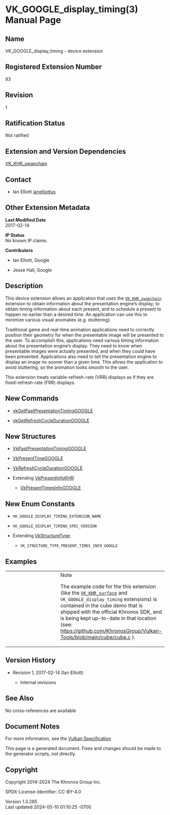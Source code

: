 # VK_GOOGLE_display_timing(3) Manual Page

## Name

VK_GOOGLE_display_timing - device extension



## <a href="#_registered_extension_number" class="anchor"></a>Registered Extension Number

93

## <a href="#_revision" class="anchor"></a>Revision

1

## <a href="#_ratification_status" class="anchor"></a>Ratification Status

Not ratified

## <a href="#_extension_and_version_dependencies" class="anchor"></a>Extension and Version Dependencies

[VK_KHR_swapchain](https://registry.khronos.org/vulkan/specs/1.3-extensions/man/html/VK_KHR_swapchain.html)  

## <a href="#_contact" class="anchor"></a>Contact

- Ian Elliott <a
  href="https://github.com/KhronosGroup/Vulkan-Docs/issues/new?body=%5BVK_GOOGLE_display_timing%5D%20@ianelliottus%0A*Here%20describe%20the%20issue%20or%20question%20you%20have%20about%20the%20VK_GOOGLE_display_timing%20extension*"
  target="_blank" rel="nofollow noopener"><em></em>ianelliottus</a>

## <a href="#_other_extension_metadata" class="anchor"></a>Other Extension Metadata

**Last Modified Date**  
2017-02-14

**IP Status**  
No known IP claims.

**Contributors**  
- Ian Elliott, Google

- Jesse Hall, Google

## <a href="#_description" class="anchor"></a>Description

This device extension allows an application that uses the
[`VK_KHR_swapchain`](https://registry.khronos.org/vulkan/specs/1.3-extensions/man/html/VK_KHR_swapchain.html) extension to obtain
information about the presentation engine’s display, to obtain timing
information about each present, and to schedule a present to happen no
earlier than a desired time. An application can use this to minimize
various visual anomalies (e.g. stuttering).

Traditional game and real-time animation applications need to correctly
position their geometry for when the presentable image will be presented
to the user. To accomplish this, applications need various timing
information about the presentation engine’s display. They need to know
when presentable images were actually presented, and when they could
have been presented. Applications also need to tell the presentation
engine to display an image no sooner than a given time. This allows the
application to avoid stuttering, so the animation looks smooth to the
user.

This extension treats variable-refresh-rate (VRR) displays as if they
are fixed-refresh-rate (FRR) displays.

## <a href="#_new_commands" class="anchor"></a>New Commands

- [vkGetPastPresentationTimingGOOGLE](https://registry.khronos.org/vulkan/specs/1.3-extensions/man/html/vkGetPastPresentationTimingGOOGLE.html)

- [vkGetRefreshCycleDurationGOOGLE](https://registry.khronos.org/vulkan/specs/1.3-extensions/man/html/vkGetRefreshCycleDurationGOOGLE.html)

## <a href="#_new_structures" class="anchor"></a>New Structures

- [VkPastPresentationTimingGOOGLE](https://registry.khronos.org/vulkan/specs/1.3-extensions/man/html/VkPastPresentationTimingGOOGLE.html)

- [VkPresentTimeGOOGLE](https://registry.khronos.org/vulkan/specs/1.3-extensions/man/html/VkPresentTimeGOOGLE.html)

- [VkRefreshCycleDurationGOOGLE](https://registry.khronos.org/vulkan/specs/1.3-extensions/man/html/VkRefreshCycleDurationGOOGLE.html)

- Extending [VkPresentInfoKHR](https://registry.khronos.org/vulkan/specs/1.3-extensions/man/html/VkPresentInfoKHR.html):

  - [VkPresentTimesInfoGOOGLE](https://registry.khronos.org/vulkan/specs/1.3-extensions/man/html/VkPresentTimesInfoGOOGLE.html)

## <a href="#_new_enum_constants" class="anchor"></a>New Enum Constants

- `VK_GOOGLE_DISPLAY_TIMING_EXTENSION_NAME`

- `VK_GOOGLE_DISPLAY_TIMING_SPEC_VERSION`

- Extending [VkStructureType](https://registry.khronos.org/vulkan/specs/1.3-extensions/man/html/VkStructureType.html):

  - `VK_STRUCTURE_TYPE_PRESENT_TIMES_INFO_GOOGLE`

## <a href="#_examples" class="anchor"></a>Examples

<table>
<colgroup>
<col style="width: 50%" />
<col style="width: 50%" />
</colgroup>
<tbody>
<tr class="odd">
<td class="icon"><em></em></td>
<td class="content">Note
<p>The example code for the this extension (like the <a
href="VK_KHR_surface.html"><code>VK_KHR_surface</code></a> and
<code>VK_GOOGLE_display_timing</code> extensions) is contained in the
cube demo that is shipped with the official Khronos SDK, and is being
kept up-to-date in that location (see: <a
href="https://github.com/KhronosGroup/Vulkan-Tools/blob/main/cube/cube.c"
class="bare">https://github.com/KhronosGroup/Vulkan-Tools/blob/main/cube/cube.c</a>
).</p></td>
</tr>
</tbody>
</table>

## <a href="#_version_history" class="anchor"></a>Version History

- Revision 1, 2017-02-14 (Ian Elliott)

  - Internal revisions

## <a href="#_see_also" class="anchor"></a>See Also

No cross-references are available

## <a href="#_document_notes" class="anchor"></a>Document Notes

For more information, see the <a
href="https://registry.khronos.org/vulkan/specs/1.3-extensions/html/vkspec.html#VK_GOOGLE_display_timing"
target="_blank" rel="noopener">Vulkan Specification</a>

This page is a generated document. Fixes and changes should be made to
the generator scripts, not directly.

## <a href="#_copyright" class="anchor"></a>Copyright

Copyright 2014-2024 The Khronos Group Inc.

SPDX-License-Identifier: CC-BY-4.0

Version 1.3.285  
Last updated 2024-05-10 01:10:25 -0700
